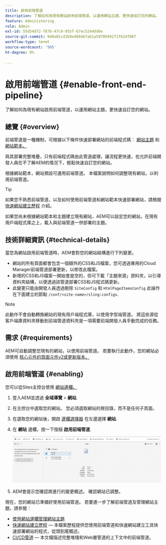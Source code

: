 ```yaml
---
title: 啟用前端管道
description: 了解如何為現有網站啟用前端管道，以運用網站主題，更快速自訂您的網站。
feature: Administering
role: Admin
exl-id: 55d54d72-f87b-47c9-955f-67ec5244dd6e
source-git-commit: 940a01cd3b9e4804bfab1a5970699271f624f087
workflow-type: tm+mt
source-wordcount: '565'
ht-degree: 0%

---
```


# 啟用前端管道 {#enable-front-end-pipeline}

了解如何為現有網站啟用前端管道，以運用網站主題，更快速自訂您的網站。

## 總覽 {#overview}

前端管道是一種機制，可根據以下條件快速部署網站的前端程式碼： [網站主題](site-themes.md) 和 [網站範本。](site-templates.md)

與其部署完整堆疊，只有前端程式碼由此管道處理，讓流程更快速，也允許前端開發人員在不了解AEM的情況下，輕鬆快速自訂您的網站。

根據網站範本，網站預設可運用前端管道。 本檔案說明如何調整現有網站，以利用前端管道。

>[!TIP]
>
>如果您不熟悉前端管道，以及如何使用前端管道和網站範本快速部署網站，請檢閱 [快速網站建立歷程](/help/journey-sites/quick-site/overview.md) 介紹。

如果您尚未根據網站範本和主題建立現有網站，AEM可以設定您的網站，在現有用戶端程式庫之上，載入與前端管道一併部署的主題。

## 技術詳細資訊 {#technical-details}

當您為網站啟用前端管道時，AEM會對您的網站結構進行下列變更。

* 網站的所有頁面都會包含一個額外的CSS和JS檔案，您可透過專用的Cloud Manager前端管道部署更新，以修改此檔案。
* 新增的CSS和JS檔案一開始會是空的，但可下載「主題來源」資料夾，以引導資料夾結構，以便透過該管道部署CSS和JS程式碼更新。
* 此變更只能由開發人員透過刪除 `SiteConfig` 和 `HtmlPageItemsConfig` 此操作在下面建立的節點 `/conf/<site-name>/sling:configs`.

>[!NOTE]
>
>此動作不會自動轉換網站的現有用戶端程式庫，以使用字型端管道。 將這些源從客戶端庫資料夾移動到前端管道資料夾是一項需要前端開發人員手動完成的任務。

## 需求 {#requirements}

AEM可自動調整您現有的網站，以使用前端管道。 若要執行此動作，您的網站必須使用 [核心元件的頁面元件v2或更新版本。](https://experienceleague.adobe.com/docs/experience-manager-core-components/using/components/page.html)

## 啟用前端管道 {#enabling}

您可以從Sites主控台使用 [網站邊欄。](site-rail.md)

1. 登入AEM並透過 **全域導覽** > **網站**.
1. 在主控台中選取您的網站。 您必須選取網站的根目錄，而不是任何子頁面。
1. 在選取您的網站後，開啟 [邊欄選擇器](/help/sites-cloud/authoring/getting-started/basic-handling.md#rail-selector) 在左邊選擇 **網站**.
1. 在 **網站** 邊欄，按一下按鈕 **啟用前端管道**.

   ![啟用前端管道](/help/sites-cloud/administering/assets/enable-front-end-pipeline.png)

1. AEM會提示您確認將進行的變更概述。 確認網站已調整。

現在，您的網站已準備好使用前端管道。 若要進一步了解前端管道及管理網站主題，請參閱：

* [使用網站邊欄管理網站主題](site-rail.md)
* [快速網站建立歷程](/help/journey-sites/quick-site/overview.md)  — 本檔案歷程提供您使用前端管道和快速網站建立工具快速部署網站的程式，從頭到尾概述。
* [CI/CD管道](/help/implementing/cloud-manager/configuring-pipelines/introduction-ci-cd-pipelines.md#front-end)  — 本文檔描述完整堆棧和Web層管道的上下文中的前端管道。
